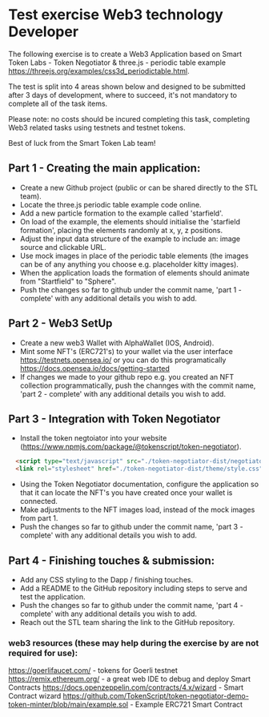 # Test exercise Web3 technology Developer

The following exercise is to create a Web3 Application based on Smart Token Labs - Token Negotiator & three.js - periodic table example https://threejs.org/examples/css3d_periodictable.html. 

The test is split into 4 areas shown below and designed to be submitted after 3 days of development, where to succeed, it's not mandatory to complete all of the task items.

Please note: no costs should be incured completing this task, completing Web3 related tasks using testnets and testnet tokens.

Best of luck from the Smart Token Lab team! 

## Part 1 - Creating the main application:

- Create a new Github project (public or can be shared directly to the STL team).
- Locate the three.js periodic table example code online.
- Add a new particle formation to the example called 'starfield'.
- On load of the example, the elements should initialise the 'starfield formation', placing the elements randomly at x, y, z positions.
- Adjust the input data structure of the example to include an: image source and clickable URL.
- Use mock images in place of the periodic table elements (the images can be of any anything you choose e.g. placeholder kitty images).
- When the application loads the formation of elements should animate from "Startfield" to "Sphere".
- Push the changes so far to github under the commit name, 'part 1 - complete' with any additional details you wish to add.

## Part 2 - Web3 SetUp

- Create a new web3 Wallet with AlphaWallet (IOS, Android).
- Mint some NFT's (ERC721's) to your wallet via the user interface https://testnets.opensea.io/ or you can do this programatically https://docs.opensea.io/docs/getting-started 
- If changes we made to your github repo e.g. you created an NFT collection programmatically, push the channges with the commit name, 'part 2 - complete' with any additional details you wish to add.

## Part 3 - Integration with Token Negotiator

- Install the token negtoiator into your website (https://www.npmjs.com/package/@tokenscript/token-negotiator).

````html 
  <script type="text/javascript" src="./token-negotiator-dist/negotiator.js"></script>
  <link rel="stylesheet" href="./token-negotiator-dist/theme/style.css" />
````

- Using the Token Negotiator documentation, configure the application so that it can locate the NFT's you have created once your wallet is connected.
- Make adjustments to the NFT images load, instead of the mock images from part 1.
- Push the changes so far to github under the commit name, 'part 3 - complete' with any additional details you wish to add.

## Part 4 - Finishing touches & submission:

- Add any CSS styling to the Dapp / finishing touches.
- Add a README to the GitHub repository including steps to serve and test the application.
- Push the changes so far to github under the commit name, 'part 4 - complete' with any additional details you wish to add.
- Reach out the STL team sharing the link to the GitHub repository.

### web3 resources (these may help during the exercise by are not required for use):

https://goerlifaucet.com/ - tokens for Goerli testnet
https://remix.ethereum.org/ - a great web IDE to debug and deploy Smart Contracts 
https://docs.openzeppelin.com/contracts/4.x/wizard - Smart Contract wizard
https://github.com/TokenScript/token-negotiator-demo-token-minter/blob/main/example.sol - Example ERC721 Smart Contract


